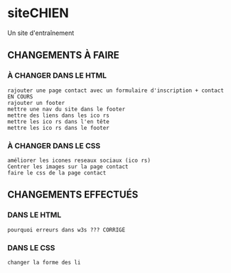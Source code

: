 # siteCHIEN
 Un site d'entraînement
## CHANGEMENTS À FAIRE
### À CHANGER DANS LE HTML
    rajouter une page contact avec un formulaire d'inscription + contact EN COURS
    rajouter un footer
    mettre une nav du site dans le footer
    mettre des liens dans les ico rs
    mettre les ico rs dans l'en tête 
    mettre les ico rs dans le footer
### À CHANGER DANS LE CSS
    améliorer les icones reseaux sociaux (ico rs)
    Centrer les images sur la page contact
    faire le css de la page contact

## CHANGEMENTS EFFECTUÉS
### DANS LE HTML
    pourquoi erreurs dans w3s ??? CORRIGÉ 
### DANS LE CSS
    changer la forme des li 

